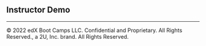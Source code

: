 ## Instructor Demo

---

© 2022 edX Boot Camps LLC. Confidential and Proprietary. All Rights Reserved., a 2U, Inc. brand. All Rights Reserved.
